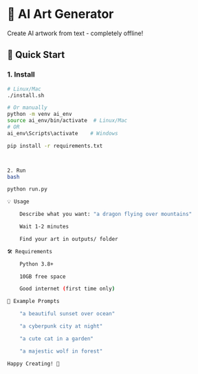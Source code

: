 # 🎨 AI Art Generator

Create AI artwork from text - completely offline!

## 🚀 Quick Start

### 1. Install

```bash
# Linux/Mac
./install.sh

# Or manually
python -m venv ai_env
source ai_env/bin/activate  # Linux/Mac
# OR
ai_env\Scripts\activate    # Windows

pip install -r requirements.txt



2. Run
bash

python run.py

💡 Usage

    Describe what you want: "a dragon flying over mountains"

    Wait 1-2 minutes

    Find your art in outputs/ folder

🛠️ Requirements

    Python 3.8+

    10GB free space

    Good internet (first time only)

🌟 Example Prompts

    "a beautiful sunset over ocean"

    "a cyberpunk city at night"

    "a cute cat in a garden"

    "a majestic wolf in forest"

Happy Creating! 🎨



